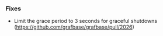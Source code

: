 ### Fixes

- Limit the grace period to 3 seconds for graceful shutdowns (https://github.com/grafbase/grafbase/pull/2026)
